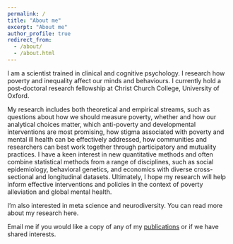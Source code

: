 ```yaml
---
permalink: /
title: "About me"
excerpt: "About me"
author_profile: true
redirect_from:
  - /about/
  - /about.html
---
```




I am a scientist trained in clinical and cognitive psychology. I research how poverty and inequality affect our minds and behaviours.
I currently hold a post-doctoral research fellowship at Christ Church College, University of Oxford.

My research includes both theoretical and empirical streams, such as questions about how we should measure poverty, whether and how our analytical choices matter, which anti-poverty and developmental interventions are most promising, how stigma associated with  poverty and mental ill health can be effectively addressed, how communities and researchers can best work together through participatory and mutuality practices. I have a keen interest in new quantitative methods and often combine statistical methods from a range of disciplines, such as social epidemiology, behavioral genetics, and economics with diverse cross-sectional and longitudinal datasets. Ultimately, I hope my research will help inform effective interventions and policies in the context of poverty alleviation and global mental health.

I’m also interested in meta science and neurodiversity. You can read more about my research here.

Email me if you would like a copy of any of my [publications](https://scholar.google.com/citations?user=yA4fqDoAAAAJ) or if we have shared interests.
